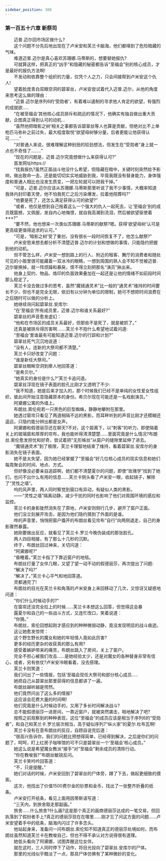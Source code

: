 ```yaml
---
sidebar_position: 388
---
```

### 第一百五十六章 新祭司  


　　迈普.迈尔回市场区做什么?  
　　这个问题不分先后地出现在了卢米安和芙兰卡脑海，他们都嗅到了危险暗藏的气味。  
　　难道迈普.迈尔是真心喜欢苏珊娜.马蒂斯的，想要替她报仇?  
　　可就算这样，把真正的“凶手”和隐藏的秘密都告诉“至福会”别的核心成员，才是最好的报仇方法啊!  
　　不发动和依靠整个组织的力量，仅凭个人之力，只会间接帮到卢米安这个仇人!  
　　望着脸庞青白双眼空洞的碧翠丝，卢米安尝试着代入迈普.迈尔，从他的角度来思考这么做的理由：  
　　“迈普.迈尔是序列6的‘受勋者’，有着难以遏制的寻求他人肯定的欲望，有强烈的成就欲.....  
　　“在被至福会’其他核心成员排斥和疏远的情况下，他确实有独自做出重大贡献，企图真正得到认可的动机...  
　　“虽然他把暗影之树’相关之事都告诉碧翠丝等人也算是贡献，但绝对比不上单枪匹马弥补之前过失，最大程度取悦“欲望母树够分量，后者更能让他获得认可……..”  
　　“对普通人来说，很难理解这种别扭的较劲想法，但发生在“受勋者”身上就一点也不奇怪了……..”  
　　“现在的问题是，迈普.迈尔究竟想做什么来获得认可?”  
　　首发网址https://  
　　“找我报仇?虽然正面战斗他没什么希望，但隐藏在暗中，关键时刻突然给予影响，做出致命一击，还是能切切实实地威胁到我，毕竟我既没有替身能力，身体强度和普通人相比也没发生质变，一把左轮就可以把我干掉。”  
　　“可是，迈普.迈尔应该从苏珊娜.马蒂斯那里听说了我不少事情，大概率知道我体内封印着天使，他不怕我死亡之后污染爆发，拉着他陪葬吗?”  
　　“他要是死了，还怎么满足获得认可的欲望?”  
　　“或者，他仅是想到自己拖着这么一个强大的仇人一起死去，让‘至福会’别的成员既震撼，又佩服，发自内心地悔恨，就自我高潮到流泪，然后被欲望驱使着***?”  
　　“要不然，他也想来一次类似苏珊娜.马蒂斯的献祭?嗯。获得‘欲望母树’认可是更高级更值得追求的认可。”  
　　“可是，‘暗影之树’受了重创，没有很长一段时间恢复不了，他怎么献祭?”  
　　卢米安思来想去都分析不清楚迈普.迈尔的计划和想做的事情，只能隐约把握到他的动机。  
　　但不管怎么样，卢米安一想到路上的行人、附近的租客、舞厅的消费者和随处可见的小贩里很可能藏着一双冰冷的眼睛，一想到周围的熟人会不知不觉被迈普.迈尔替换掉，就一阵烦躁和暴戾，恨不得立刻把那名“演员”揪出来。  
　　他身上契约、物品、烙印的负面效果叠加在一起还是让他的情绪不如前段时间那么稳定了。  
　　芙兰卡没去做过多的思考，虽然“魔镜通灵术”比一般的“通灵术”维持的时间要长不少，但也不是完全无限，依旧有以分钟为单位的限制，她可不想把时间浪费在之后随时可以做的分析上。  
　　她继续询问起碧翠丝.安库尔:  
　　“在‘至福会’所有成员里，迈普.迈尔和谁关系最好?”  
　　碧翠丝的声音愈发虚幻：  
　　“他和在市场区的成员关系最好，但那些不是死了，就是被抓了。”  
　　还真是被排斥得厉害啊…….芙兰卡不抱什么希望地试着问道:  
　　“至福会’里谁最有可能知道迈普.迈尔的行踪和计划?”  
　　碧翠丝死气沉沉地说道：  
　　“没有人，连新的大祭司都不清楚。”  
　　芙兰卡只好改变了问题：  
　　“谁是新任大祭司。”  
　　碧翠丝眼眸空洞到瘆人地回答道：  
　　“是希贝尔。”  
　　“她真实的身份是什么?”芙兰卡追问道。  
　　碧翠丝浮现在镜子表面的脸孔比刚才又透明了不少:  
　　“我不知道，她是后来才加入的，那个时候我们已经不是单纯的女性爱女性组织，彼此间开始注意隐藏原本的身份。希贝尔现在可能还是一名戏剧演员。”  
　　阿黛娜公寓的外墙上。  
　　布朗丝.索伦宛若一只黑色的巨型蜘蛛，静静地攀附在那里。  
　　她透过窗帘只看见了两道相隔不远的黑影，而耳畔听到的声音比刚才还模糊还遥远，只隐约能分辨出都是女声。  
　　阿黛娜和假德丽莎还在聊天?不对，这个距离下，以“刺客”的听力，即使隔着关上的玻璃窗和厚厚的帘布，我也能听得清清楚楚……里面究竟是什么情况?布朗丝.索伦愈发担忧和好奇，尝试着把“无形蛛丝”从窗户的缝隙里延伸了进去。  
　　“魔镜通灵术”到了极限，芙兰卡理智地结束了维持，看着碧翠丝.安库尔的身影消失在镜子表面。  
　　她不是太失望，因为她已经掌握了“至福会”好几位核心成员的现实信息和她们每周聚会的时间、地点、方式。  
　　但好像没必要亲自追踪啊，她们都不清楚夏尔的问题，即使“玫瑰学”找到了她们，也问不出什么有用的信息……芙兰卡侧头看了卢米安一眼，收起镜子，解除了“灵性之墙”。  
　　呜的风声里，两人同时察觉到窗口有异动，有疑似人类的黑影。  
　　——“灵性之墙”隔离动静，减少干扰的同时也影响了他们对周围环境的感应和监控。  
　　芙兰卡的身影陡然消失在了原地，卢米安则侧行几步，避开了窗户正面。  
　　他们没立刻展开攻击，是因为他们隐约猜到了外面的是谁。  
　　哗的声音里，悄悄把窗户撬开的布朗丝看见帘布“自行”向两侧退走，自己的身影骤然暴露。  
　　她刚要做出反应，就看见了芙兰卡.罗兰今晚伪装成的那张脸孔。  
　　两人四目相接，有了那么十几秒的沉默。  
　　终于，布朗丝回过神来，关切问道：  
　　“阿黛娜呢?”  
　　“昏睡着。”芙兰卡指了下靠近窗户的地毯。  
　　布朗丝打量了女伴几眼，又望了望一动不动的假德丽莎，再次提出了问题:  
　　“解决了吗?”  
　　“解决了。”芙兰卡心平气和地回答道。  
　　灵都通完了!  
　　布朗丝的目光在芙兰卡和角落的卢米安身上来回移动了几次，又惊讶又疑惑地问道：  
　　“你们什么时候动手的?”  
　　在窗帘还没完全拉上的时候……芙兰卡本想这么回答，但觉得这会暴  
　　露夏尔和自己的一些战斗方式，又连忙改口，笑着说道：  
　　“你猜。”  
　　布朗丝，索伦回想起刚才感应到的种种微弱动静，竟没发现明显的战斗痕迹。  
　　这让她愈发惊愕：  
　　这个野生野长的魔女和她的年轻情人竟如此厉害?  
　　更多的经历更杂的收获真的那么有用?  
　　感受着嫉妒带来的痛苦，布朗丝跳入了房间，关上了窗户。  
　　完全不担心被我们攻击……是她经验太少，还是对魔女的各种替身非常有信心，或者，另有依仗?卢米安冷眼看着，没去搭理。  
　　芙兰卡则笑道：  
　　我们问出了一些情报，包括‘至福会现任大祭司和部分核心成员.….  
　　她把自己从碧翠丝那里获得的信息都讲了一遍。  
　　布朗丝越听越是愕然。  
　　他们竟然问出了这么多的情报?  
　　这应该会花费大量的时间啊!  
　　他们究竟是什么时候动手的，又用了多长时间解决战斗?  
　　总不能假德丽莎一进房间，一靠近窗户，就被突然袭击，啪地解决了吧?  
　　按照之前观察到的种种表现，这位“至福会”的成员应该是相当于序列6的“受勋者”，和自己和芙兰卡.罗兰层次相当，高于疑似序列7“纵火家”的夏尔.杜布瓦啊!  
　　芙兰卡没有在意布朗丝的反应，自顾自说完后道：  
　　“很高兴告诉你，我们的问题比预想得简单，已经得到解决，之后是你们的问题了，呵呵，盯上红房子咖啡馆的可不只是碧翠丝一个‘至福会’核心成员。”  
　　她这么说是希望魔女教派“接手”对“至福会”剩余成员的清除行动。  
　　“你在教唆我?”布朗丝敏锐反问。  
　　芙兰卡笑吟吟回答道：  
　　“不，只是提醒。”  
　　她们对话的时候，卢米安回到了碧翠丝的尸体旁，蹲了下去，做起更细致的摸索。  
　　这次，他找出了价值1500费尔金的钞票和金币，找出了一张整齐折叠的纸条。  
　　卢米安打开纸条，看见上面用因蒂斯语写道：  
　　“三天内，到旅舍取走那副画。”  
　　旅舍……什么旅舍?什么画?这是那个真正的画商德丽莎达成的一笔交易，但回执落到了假扮者手上?真正的德丽莎现在在哪里……刚才忘了问这方面的问题……卢米安望着手中的纸条，脑海内闪过了许多念头。  
　　他站起身来，准备问一问布朗丝.索伦知不知道真正的德丽莎处境如何，而布朗丝虽然知道芙兰卡在教唆自己，但也不得不承认对方说得很有道理。  
　　她低头看向了阿黛娜，试图弄醒这位女伴。  
　　就在这时，三人同时停下了动作，将目光投向了碧翠丝.安库尔的尸体。  
　　那里的光线似乎黯淡了一点，那具尸体仿佛有了某种微妙的变化。  
